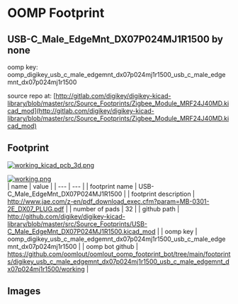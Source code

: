 # OOMP Footprint  
## USB-C_Male_EdgeMnt_DX07P024MJ1R1500  by none  
  
oomp key: oomp_digikey_usb_c_male_edgemnt_dx07p024mj1r1500_usb_c_male_edgemnt_dx07p024mj1r1500  
  
source repo at: [http://gitlab.com/digikey/digikey-kicad-library/blob/master/src/Source_Footprints/Zigbee_Module_MRF24J40MD.kicad_mod](http://gitlab.com/digikey/digikey-kicad-library/blob/master/src/Source_Footprints/Zigbee_Module_MRF24J40MD.kicad_mod)  
## Footprint  
  
[![working_kicad_pcb_3d.png](working_kicad_pcb_3d_600.png)](working_kicad_pcb_3d.png)  
  
[![working.png](working_600.png)](working.png)  
| name | value | 
| --- | --- | 
| footprint name | USB-C_Male_EdgeMnt_DX07P024MJ1R1500 | 
| footprint description | http://www.jae.com/z-en/pdf_download_exec.cfm?param=MB-0301-2E_DX07_PLUG.pdf | 
| number of pads | 32 | 
| github path | http://github.com/digikey/digikey-kicad-library/blob/master/src/Source_Footprints/USB-C_Male_EdgeMnt_DX07P024MJ1R1500.kicad_mod | 
| oomp key | oomp_digikey_usb_c_male_edgemnt_dx07p024mj1r1500_usb_c_male_edgemnt_dx07p024mj1r1500 | 
| oomp bot github | https://github.com/oomlout/oomlout_oomp_footprint_bot/tree/main/footprints/digikey_usb_c_male_edgemnt_dx07p024mj1r1500_usb_c_male_edgemnt_dx07p024mj1r1500/working | 
## Images  
